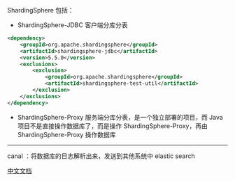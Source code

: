 ShardingSphere 包括：
- ShardingSphere-JDBC 客户端分库分表
```xml
<dependency>
	<groupId>org.apache.shardingsphere</groupId>
	<artifactId>shardingsphere-jdbc</artifactId>
	<version>5.5.0</version>
	<exclusions>
		<exclusion>
			<groupId>org.apache.shardingsphere</groupId>
			<artifactId>shardingsphere-test-util</artifactId>
		</exclusion>
	</exclusions>
</dependency>
```
- ShardingSphere-Proxy 服务端分库分表，是一个独立部署的项目，而 Java 项目不是直接操作数据库了，而是操作 ShardingSphere-Proxy，再由 ShardingSphere-Proxy 操作数据库

---

canal ：将数据库的日志解析出来，发送到其他系统中
elastic search

[中文文档](https://www.bookstack.cn/books/shardingsphere-5.4.1-zh)


